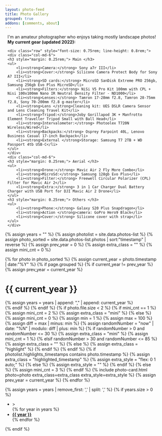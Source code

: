 ```yaml
---
layout: photo-feed
title: Photo Gallery
grouped: true
addons: [comments, about]
---
```


<div class="message" style="padding-left: 0.5rem;">
    I'm an amateur photographer who enjoys taking mostly landscape photos!
    <br/>
    <strong>My current gear (updated 2022): </strong>
    
    <div class="row" style="font-size: 0.75rem; line-height: 0.8rem;">
    <div class="col-md-6">
    <h3 style="margin: 0.25rem;"> Main </h3>
    <ul>
        <li><strong>Camera:</strong> Sony a7r III</li>
        <li><strong>Cover:</strong> Silicone Camera Protect Body for Sony A7 III</li>
        <li><strong>SD cards:</strong> MicroSD SanDisk Extreme PRO 256gb, Samsung 256gb Evo Plus MicroSD</li>
        <li><strong>Filters:</strong> NiSi V5 Pro Kit 100mm with CPL + Nisi 100x100mm Nano IR Neutral Density Filter - ND1000</li>
        <li><strong>Lenses:</strong> Tamron 17-28mm f2.8, Tamron 28-75mm f2.8, Sony 70-200mm f2.8 g-master</li>
        <li><strong>Lens </strong>Cleaning kit: UES DSLR Camera Sensor and Lens Cleaning Travel Kit</li>
        <li><strong>Tripod:</strong>Joby Gorillapod 3K + Manfrotto Element Traveller Tripod Small with Ball Head</li>
        <li><strong>Intervalometer:</strong> Photoolex T720N Wireless/Wired</li>
        <li><strong>Backpacks:</strong> Osprey Farpoint 40L, Lenovo Business Casual 17-inch Backpack</li>
        <li><strong>External </strong>Storage: Samsung T7 2TB + WD Passport 4tb USB-C</li>
    </ul>
    </div>
    <div class="col-md-6">
    <h3 style="margin: 0.25rem;"> Aerial </h3>
    <ul>
        <li><strong>Drone:</strong> Mavic Air 2 Fly More Combo</li>
        <li><strong>MicroSd:</strong> Samsung 128gb Evo Plus</li>
        <li><strong>Filter:</strong> Freewell Circular Polarizer (CPL) Filter for Mavic Air 2</li>
        <li><strong>Extra:</strong> 3 in 1 Car Charger Dual Battery Charger with USB Port for DJI Mavic Air 2 Drone</li>
    </ul>
    <h3 style="margin: 0.25rem;"> Others </h3>
    <ul>
        <li><strong>Phone:</strong> Galaxy S20 Plus Snapdragon</li>
        <li><strong>Action </strong>camera: GoPro Hero9 Black</li>
        <li><strong>Cover:</strong> Silicone cover with strap</li>
    </ul>
    </div>
</div>
</div>



<div class="photo-feed">

{% assign years = "" %}
{% assign photolist = site.data.photos-list %}
{% assign photo_sorted = site.data.photos-list.photos | sort:"timestamp" | reverse %}
{% assign prev_year = 0 %}
{% assign extra_class = "" %}
{% assign mini_cnt = 0 %}

{% for photo in photo_sorted %}
    {% assign current_year = photo.timestamp | date:"%Y" %}
    {% if page.grouped %}
        {% if current_year != prev_year %}
            {% assign prev_year = current_year %}
            <div class="year-break"> 
            <h1 id="{{ current_year }}"> {{ current_year }}  <span class="posts-year-count"> </span> </h1>
            {% assign years = years | append: "," | append: current_year %}
            <!-- <blockquote class="photo-group-date-container">
                <div class="photo-group-date">
                </div>
            </blockquote> -->
            </div>
        {% endif %}
    {% endif %}
    {% if photo.file.size < 2 %}
        {% if mini_cnt == 1 %}
            {% assign mini_cnt = 2 %}
            {% assign extra_class = "mini" %}
        {% else %}
            {% assign mini_cnt = 0 %}
            {% assign min = 1 %}
            {% assign max = 100 %}
            {% assign diff = max | minus: min %}
            {% assign randomNumber = "now" | date: "%N" | modulo: diff | plus: min %}
            {% if randomNumber > 0 and randomNumber <= 30 %}
                {% assign extra_class = "mini" %}
                {% assign mini_cnt = 1 %}
            {% elsif randomNumber > 30 and randomNumber <= 85 %}
                {% assign extra_class = "" %}
            {% else %}
                {% assign extra_class = "highlight" %}
            {% endif %}
        {% endif %}
        {% if photolist.highlights_timestamps contains photo.timestamp %}
            {% assign extra_class = "highlighted_timestamp" %}
            {% assign extra_style = "flex: 0 1 auto;" %}
        {% else %}
            {% assign extra_style = "" %}
        {% endif %}
    {% else %}
        {% assign mini_cnt = 3 %}
    {% endif %}
    {% include photo-card.html photo=photo extra_class=extra_class extra_style=extra_style %}
    {% assign prev_year = current_year %}
{% endfor %}   
</div>


{% assign years = years | remove_first: ',' | split: ',' %}
{% if years.size > 0 %}
<div class="photo-toc">
<ul class="toc-show" id="markdown-toc">
<li class="close-btn">&gt;</li>
{% for year in years %}
<li><a href="#{{ year }}" id="markdown-toc-{{ year }}" style="font-weight: bold;">{{ year }} <span class="posts-year-count"> </span></a></li>
{% endfor %}
</ul>
</div>

<script>
$(function(){
    $(".photo-toc .close-btn").click(function(event) {
        $(event.target).parent().parent().toggleClass("closed");
    });
    var counter = 0;
    var year = 0;
    var data = $(".photo-feed > *");
    $.each(data, function(index, value) {
        var isLastElement = index == data.length -1;
        if($(this).hasClass("year-break") || isLastElement){
            if(year > 0){
                console.log(year +" - " + counter);
                $("#"+year+" .posts-year-count").text(counter);
                $("#markdown-toc-"+year+" .posts-year-count").text(counter);
            }
            if(!isLastElement){
                year = $(this).find("h1")[0].childNodes[0].nodeValue.trim();
                counter = 0;
            }
        }
        counter++;
    });
});
</script>
{% endif %}
